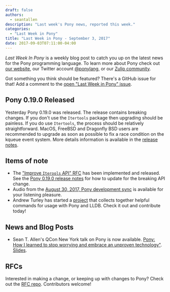 ```yaml
---
draft: false
authors:
  - seantallen
description: "Last week's Pony news, reported this week."
categories:
  - "Last Week in Pony"
title: "Last Week in Pony - September 3, 2017"
date: 2017-09-03T07:11:00-04:00
---
```

_Last Week In Pony_ is a weekly blog post to catch you up on the latest news for the Pony programming language. To learn more about Pony check out [our website](https://ponylang.io), our Twitter account [@ponylang](https://twitter.com/ponylang), or our [Zulip community](https://ponylang.zulipchat.com).

Got something you think should be featured? There's a GitHub issue for that! Add a comment to the [open "Last Week in Pony" issue](https://github.com/ponylang/ponylang.github.io/issues?q=is%3Aissue+is%3Aopen+label%3Alast-week-in-pony).
<!-- more -->

## Pony 0.19.0 Released

Yesterday Pony 0.19.0 was released. The release contains breaking changes. If you don't use the `Itertools` package then upgrading should be painless. If you do use `Itertools`, the process should be relatively straightforward. MacOS, FreeBSD and Dragonfly BSD users are recommended to upgrade as soon as possible to fix a race condition on the kqueue event system. More details information is available in the [release notes](https://github.com/ponylang/ponyc/releases/tag/0.19.0).

## Items of note

- The ["Improve `Iterools` API" RFC](https://github.com/ponylang/rfcs/blob/main/text/0049-improved-itertools-api.md) has been implemented and released. See the [Pony 0.19.0 release notes](https://github.com/ponylang/ponyc/releases/tag/0.19.0) for how to update for the breaking API change.
- Audio from the [August 30, 2017, Pony development sync](https://vimeo.com/915150542) is available for your listening pleasure.
- Andrew Turley has started a [project](https://github.com/aturley/pony-lldb) that collects together helpful commands for usage with Pony and LLDB. Check it out and contribute today!

## News and Blog Posts

- Sean T. Allen's QCon New York talk on Pony is now available. [Pony: How I learned to stop worrying and embrace an unproven technology"](https://www.infoq.com/presentations/pony-wallaroo). [Slides](https://speakerdeck.com/seantallen/pony-how-i-learned-to-stop-worrying-and-embrace-an-unproven-technology).

## RFCs

Interested in making a change, or keeping up with changes to Pony? Check out the [RFC repo](https://github.com/ponylang/rfcs). Contributors welcome!
